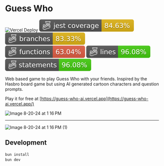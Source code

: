 # Guess Who 

![Vercel Deploy](https://therealsujitk-vercel-badge.vercel.app/?app=guess-who-virid)
![Jest coverage](./badges/coverage-jest%20coverage.svg)
![Branches](./badges/coverage-branches.svg)
![Functions](./badges/coverage-functions.svg)
![Lines](./badges/coverage-lines.svg)
![Statements](./badges/coverage-statements.svg)

Web based game to play Guess Who with your friends. Inspired by the Hasbro board game but using AI generated cartoon characters and question prompts.

Play it for free at [https://guess-who-ai.vercel.app](https://guess-who-ai.vercel.app/)

![Image 8-20-24 at 1 16 PM](https://github.com/user-attachments/assets/c86ac598-1a15-484a-8d28-028c6c57fbb7)

---

![Image 8-20-24 at 1 16 PM (1)](https://github.com/user-attachments/assets/4c9662c0-3924-49fa-b1e5-17720b6a8982)


## Development

```bash
bun install
bun dev
```
